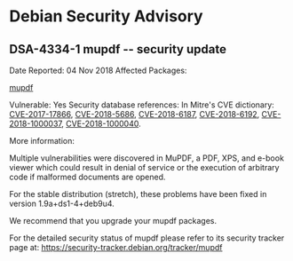 
Debian Security Advisory
========================


DSA-4334-1 mupdf -- security update
-----------------------------------



Date Reported:
04 Nov 2018
Affected Packages:

[mupdf](https://packages.debian.org/src:mupdf)

Vulnerable:
Yes
Security database references:
In Mitre's CVE dictionary: [CVE-2017-17866](https://security-tracker.debian.org/tracker/CVE-2017-17866), [CVE-2018-5686](https://security-tracker.debian.org/tracker/CVE-2018-5686), [CVE-2018-6187](https://security-tracker.debian.org/tracker/CVE-2018-6187), [CVE-2018-6192](https://security-tracker.debian.org/tracker/CVE-2018-6192), [CVE-2018-1000037](https://security-tracker.debian.org/tracker/CVE-2018-1000037), [CVE-2018-1000040](https://security-tracker.debian.org/tracker/CVE-2018-1000040).  

More information:

Multiple vulnerabilities were discovered in MuPDF, a PDF, XPS, and e-book
viewer which could result in denial of service or the execution of
arbitrary code if malformed documents are opened.


For the stable distribution (stretch), these problems have been fixed in
version 1.9a+ds1-4+deb9u4.


We recommend that you upgrade your mupdf packages.


For the detailed security status of mupdf please refer to
its security tracker page at:
<https://security-tracker.debian.org/tracker/mupdf>





